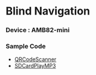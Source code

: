 # Blind Navigation

### Device : AMB82-mini

### Sample Code
 - [QRCodeScanner](https://www.amebaiot.com/en/amebapro2-arduino-video-qrcode/)
 - [SDCardPlayMP3](https://ameba-doc-arduino-sdk.readthedocs-hosted.com/en/latest/ameba_pro2/amb82-mini/Example_Guides/Multimedia/Play%20MP3%20with%20SD%20card.html#example)
